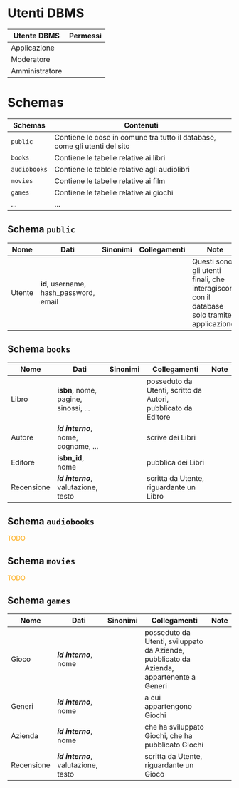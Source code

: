 # Utenti DBMS

| Utente DBMS | Permessi |
|-------------|----------|
| Applicazione | |
| Moderatore | |
| Amministratore | |

# Schemas

| Schemas | Contenuti |
|---------|-----------|
| `public` | Contiene le cose in comune tra tutto il database, come gli utenti del sito |
| `books` | Contiene le tabelle relative ai libri |
| `audiobooks` | Contiene le tablele relative agli audiolibri |
| `movies` | Contiene le tabelle relative ai film |
| `games` | Contiene le tabelle relative ai giochi |
| ... | ... |

## Schema `public`

| Nome | Dati | Sinonimi | Collegamenti | Note |
|------|------|----------|--------------|------|
| Utente | **id**, username, hash_password, email | | | Questi sono gli utenti finali, che interagiscono con il database solo tramite applicazione. | 

## Schema `books`

| Nome | Dati | Sinonimi | Collegamenti | Note |
|------|------|----------|--------------|------|
| Libro | **isbn**, nome, pagine, sinossi, ... | | posseduto da Utenti, scritto da Autori, pubblicato da Editore | |
| Autore | **_id interno_**, nome, cognome, ... | | scrive dei Libri | |
| Editore | **isbn_id**, nome | | pubblica dei Libri | |
| Recensione | **_id interno_**, valutazione, testo | | scritta da Utente, riguardante un Libro |

## Schema `audiobooks`

<span style="color: orange;">TODO</span>

## Schema `movies`

<span style="color: orange;">TODO</span>

## Schema `games`

| Nome | Dati | Sinonimi | Collegamenti | Note |
|------|------|----------|--------------|------|
| Gioco | **_id interno_**, nome | | posseduto da Utenti, sviluppato da Aziende, pubblicato da Azienda, appartenente a Generi | |
| Generi | **_id interno_**, nome | | a cui appartengono Giochi | |
| Azienda | **_id interno_**, nome | | che ha sviluppato Giochi, che ha pubblicato Giochi | |
| Recensione | **_id interno_**, valutazione, testo | | scritta da Utente, riguardante un Gioco |
